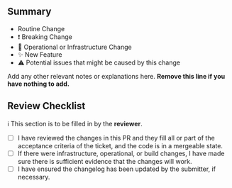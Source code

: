 ## Summary 
* Routine Change
* :exclamation: Breaking Change
* :robot: Operational or Infrastructure Change
* :sparkles: New Feature
* :warning: Potential issues that might be caused by this change

Add any other relevant notes or explanations here. **Remove this line if you have nothing to add.**

## Review Checklist
:information_source: This section is to be filled in by the **reviewer**.

* [ ] I have reviewed the changes in this PR and they fill all or part of the acceptance criteria of the ticket, and the code is in a mergeable state.
* [ ] If there were infrastructure, operational, or build changes, I have made sure there is sufficient evidence that the changes will work.
* [ ] I have ensured the changelog has been updated by the submitter, if necessary.
